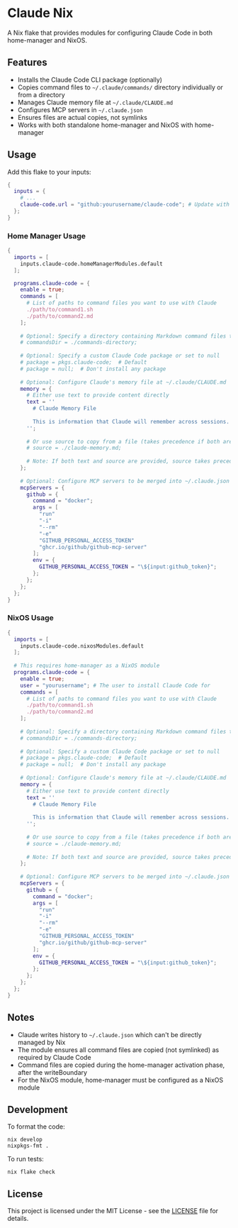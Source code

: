 # Claude Nix

A Nix flake that provides modules for configuring Claude Code in both home-manager and NixOS.

## Features

- Installs the Claude Code CLI package (optionally)
- Copies command files to `~/.claude/commands/` directory individually or from a directory
- Manages Claude memory file at `~/.claude/CLAUDE.md`
- Configures MCP servers in `~/.claude.json` 
- Ensures files are actual copies, not symlinks
- Works with both standalone home-manager and NixOS with home-manager

## Usage

Add this flake to your inputs:

```nix
{
  inputs = {
    # ...
    claude-code.url = "github:yourusername/claude-code"; # Update with actual repository
  };
}
```

### Home Manager Usage

```nix
{
  imports = [
    inputs.claude-code.homeManagerModules.default
  ];

  programs.claude-code = {
    enable = true;
    commands = [
      # List of paths to command files you want to use with Claude
      ./path/to/command1.sh
      ./path/to/command2.md
    ];
    
    # Optional: Specify a directory containing Markdown command files to copy
    # commandsDir = ./commands-directory;
    
    # Optional: Specify a custom Claude Code package or set to null
    # package = pkgs.claude-code;  # Default
    # package = null;  # Don't install any package
    
    # Optional: Configure Claude's memory file at ~/.claude/CLAUDE.md
    memory = {
      # Either use text to provide content directly
      text = ''
        # Claude Memory File
        
        This is information that Claude will remember across sessions.
      '';
      
      # Or use source to copy from a file (takes precedence if both are specified)
      # source = ./claude-memory.md;
      
      # Note: If both text and source are provided, source takes precedence
    };
    
    # Optional: Configure MCP servers to be merged into ~/.claude.json
    mcpServers = {
      github = {
        command = "docker";
        args = [
          "run"
          "-i"
          "--rm"
          "-e"
          "GITHUB_PERSONAL_ACCESS_TOKEN"
          "ghcr.io/github/github-mcp-server"
        ];
        env = {
          GITHUB_PERSONAL_ACCESS_TOKEN = "\${input:github_token}";
        };
      };
    };
  };
}
```

### NixOS Usage

```nix
{
  imports = [
    inputs.claude-code.nixosModules.default
  ];
  
  # This requires home-manager as a NixOS module
  programs.claude-code = {
    enable = true;
    user = "yourusername"; # The user to install Claude Code for
    commands = [
      # List of paths to command files you want to use with Claude
      ./path/to/command1.sh
      ./path/to/command2.md
    ];
    
    # Optional: Specify a directory containing Markdown command files to copy
    # commandsDir = ./commands-directory;
    
    # Optional: Specify a custom Claude Code package or set to null
    # package = pkgs.claude-code;  # Default
    # package = null;  # Don't install any package
    
    # Optional: Configure Claude's memory file at ~/.claude/CLAUDE.md
    memory = {
      # Either use text to provide content directly
      text = ''
        # Claude Memory File
        
        This is information that Claude will remember across sessions.
      '';
      
      # Or use source to copy from a file (takes precedence if both are specified)
      # source = ./claude-memory.md;
      
      # Note: If both text and source are provided, source takes precedence
    };
    
    # Optional: Configure MCP servers to be merged into ~/.claude.json
    mcpServers = {
      github = {
        command = "docker";
        args = [
          "run"
          "-i"
          "--rm"
          "-e"
          "GITHUB_PERSONAL_ACCESS_TOKEN"
          "ghcr.io/github/github-mcp-server"
        ];
        env = {
          GITHUB_PERSONAL_ACCESS_TOKEN = "\${input:github_token}";
        };
      };
    };
  };
}
```

## Notes

- Claude writes history to `~/.claude.json` which can't be directly managed by Nix
- The module ensures all command files are copied (not symlinked) as required by Claude Code
- Command files are copied during the home-manager activation phase, after the writeBoundary
- For the NixOS module, home-manager must be configured as a NixOS module

## Development

To format the code:

```
nix develop
nixpkgs-fmt .
```

To run tests:

```
nix flake check
```

## License

This project is licensed under the MIT License - see the [LICENSE](LICENSE) file for details.